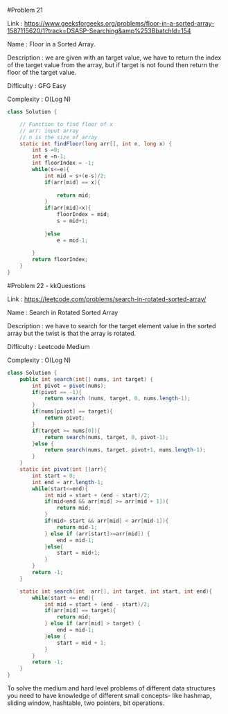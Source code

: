 #Problem 21

Link : https://www.geeksforgeeks.org/problems/floor-in-a-sorted-array-1587115620/1?track=DSASP-Searching&amp%253BbatchId=154

Name : Floor in a Sorted Array.

Description : we are given with an target value, we have to return the index of the target value from the array, but if target is not found then return the floor of the target value.

Difficulty : GFG Easy

Complexity : O(Log N)

```java
class Solution {

    // Function to find floor of x
    // arr: input array
    // n is the size of array
    static int findFloor(long arr[], int n, long x) {
        int s =0;
        int e =n-1;
        int floorIndex = -1;
        while(s<=e){
            int mid = s+(e-s)/2;
            if(arr[mid] == x){
                
                return mid;
            }
            if(arr[mid]<x){
                floorIndex = mid;
                s = mid+1;
                
            }else
                e = mid-1;
                
        }
        return floorIndex;
    }
}
```

#Problem 22 - kkQuestions

Link : https://leetcode.com/problems/search-in-rotated-sorted-array/

Name : Search in Rotated Sorted Array

Description : we have to search for the target element value in the sorted array but the twist is that the array is rotated.

Difficulty : Leetcode Medium

Complexity : O(Log N)

```java
class Solution {
    public int search(int[] nums, int target) {
        int pivot = pivot(nums);
        if(pivot == -1){
            return search (nums, target, 0, nums.length-1);
        }
        if(nums[pivot] == target){
            return pivot;
        }
        if(target >= nums[0]){
            return search(nums, target, 0, pivot-1);
        }else {
            return search(nums, target, pivot+1, nums.length-1);
        }
    }
    static int pivot(int []arr){
        int start = 0;
        int end = arr.length-1;
        while(start<=end){
            int mid = start + (end - start)/2;
            if(mid<end && arr[mid] >= arr[mid + 1]){
                return mid;
            }
            if(mid> start && arr[mid] < arr[mid-1]){
                return mid-1;
            } else if (arr[start]>=arr[mid]) {
                end = mid-1;
            }else{
                start = mid+1;
            }
        }
        return -1;
    }

    static int search(int  arr[], int target, int start, int end){
        while(start <= end){
            int mid = start + (end - start)/2;
            if(arr[mid] == target){
                return mid;
            } else if (arr[mid] > target) {
                end = mid-1;
            }else {
                start = mid + 1;
            }
        }
        return -1;
    }
}
```



To solve the medium and hard level problems of different data structures you need to have knowledge of different small concepts- like hashmap, sliding window, hashtable, two pointers, bit operations.